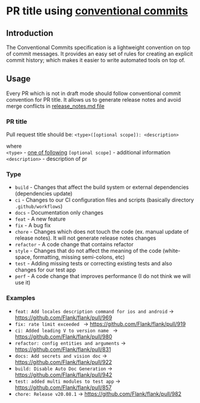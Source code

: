 # PR title using [conventional commits](https://www.conventionalcommits.org/en/v1.0.0/)

## Introduction
The Conventional Commits specification is a lightweight convention on top of commit messages. 
It provides an easy set of rules for creating an explicit commit history; which makes it easier to write automated 
tools on top of. 

## Usage
Every PR which is not in draft mode should follow conventional commit convention for PR title. 
It allows us to generate release notes and avoid merge conflicts in [release_notes.md file](../../release_notes.md)

### PR title
Pull request title should be: `<type>([optional scope]): <description>`

where   
`<type>` - [one of following](###Type)
`[optional scope]` - additional information  
`<description>` - description of pr

### Type

- `build` - Changes that affect the build system or external dependencies (dependencies update)
- `ci` - Changes to our CI configuration files and scripts (basically directory `.github/workflows`)
- `docs` - Documentation only changes
- `feat` - A new feature
- `fix` - A bug fix
- `chore` - Changes which does not touch the code (ex. manual update of release notes). It will not generate release notes
changes
- `refactor` - A code change that contains refactor
- `style` - Changes that do not affect the meaning of the code (white-space, formatting, missing semi-colons, etc)
- `test` - Adding missing tests or correcting existing tests and also changes for our test app
- `perf` - A code change that improves performance (I do not think we will use it)

### Examples

- `feat: Add locales description command for ios and android` -> https://github.com/Flank/flank/pull/969
- `fix: rate limit exceeded ` -> https://github.com/Flank/flank/pull/919
- `ci: Added leading V to version name ` -> https://github.com/Flank/flank/pull/980
- `refactor: config entities and arguments` -> https://github.com/Flank/flank/pull/831
- `docs: Add secrets and vision doc` -> https://github.com/Flank/flank/pull/922
- `build: Disable Auto Doc Generation` -> https://github.com/Flank/flank/pull/942
- `test: added multi modules to test app` -> https://github.com/Flank/flank/pull/857
- `chore: Release v20.08.1` -> https://github.com/Flank/flank/pull/982
